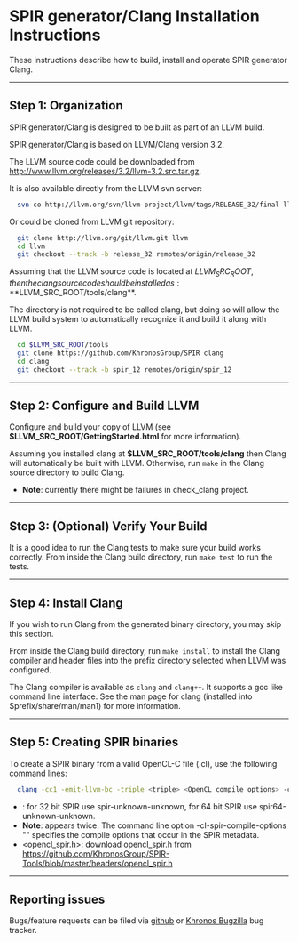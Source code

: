 SPIR generator/Clang Installation Instructions
==============================================

These instructions describe how to build, install and operate SPIR generator Clang.

-----------------------
Step 1: Organization
-----------------------

SPIR generator/Clang is designed to be built as part of an LLVM build.

SPIR generator/Clang is based on LLVM/Clang version 3.2.

The LLVM source code could be downloaded from <http://www.llvm.org/releases/3.2/llvm-3.2.src.tar.gz>.

It is also available directly from the LLVM svn server:

```bash
  svn co http://llvm.org/svn/llvm-project/llvm/tags/RELEASE_32/final llvm
```

Or could be cloned from LLVM git repository:

```bash
  git clone http://llvm.org/git/llvm.git llvm
  cd llvm
  git checkout --track -b release_32 remotes/origin/release_32
```

Assuming that the LLVM source code is located at $LLVM_SRC_ROOT, then the clang
source code should be installed as: **$LLVM_SRC_ROOT/tools/clang**.

The directory is not required to be called clang, but doing so will allow the
LLVM build system to automatically recognize it and build it along with LLVM.

```bash
  cd $LLVM_SRC_ROOT/tools
  git clone https://github.com/KhronosGroup/SPIR clang
  cd clang
  git checkout --track -b spir_12 remotes/origin/spir_12
```

--------------------------------
Step 2: Configure and Build LLVM
--------------------------------

Configure and build your copy of LLVM (see **$LLVM_SRC_ROOT/GettingStarted.html** for more information).

Assuming you installed clang at **$LLVM_SRC_ROOT/tools/clang** then Clang will
automatically be built with LLVM. Otherwise, run `make` in the Clang source
directory to build Clang.

* **Note**: currently there might be failures in check_clang project.

------------------------------------
Step 3: (Optional) Verify Your Build
------------------------------------

It is a good idea to run the Clang tests to make sure your build works
correctly. From inside the Clang build directory, run `make test` to run the
tests.

---------------------
Step 4: Install Clang
---------------------

If you wish to run Clang from the generated binary directory, you may skip this
section.

From inside the Clang build directory, run `make install` to install the Clang
compiler and header files into the prefix directory selected when LLVM was
configured.

The Clang compiler is available as `clang` and `clang++`. It supports a gcc
like command line interface. See the man page for clang (installed into
$prefix/share/man/man1) for more information.

------------------------------
Step 5: Creating SPIR binaries
------------------------------

To create a SPIR binary from a valid OpenCL-C file (.cl), use the following
command lines:

```bash
  clang -cc1 -emit-llvm-bc -triple <triple> <OpenCL compile options> -cl-spir-compile-options "<OpenCL compile options>" -include <opencl_spir.h> -o <output> <input>
```

* <triple>: for 32 bit SPIR use spir-unknown-unknown, for 64 bit SPIR use spir64-unknown-unknown.
* **Note**: <OpenCL compile options> appears twice. The command line option -cl-spir-compile-options "<OpenCL compile options>" specifies the compile options that occur in the SPIR metadata.
* <opencl_spir.h>: download opencl_spir.h from https://github.com/KhronosGroup/SPIR-Tools/blob/master/headers/opencl_spir.h

----------------
Reporting issues
----------------

Bugs/feature requests can be filed via [github](https://github.com/KhronosGroup/SPIR/issues) or [Khronos Bugzilla](https://www.khronos.org/bugzilla/) bug tracker.
